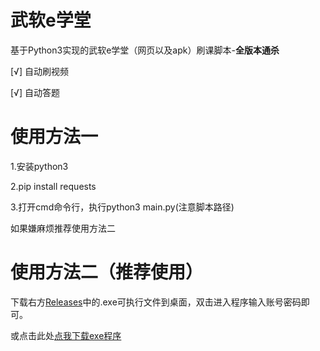 # 武软e学堂
基于Python3实现的武软e学堂（网页以及apk）刷课脚本-**全版本通杀**

[√] 自动刷视频

[√] 自动答题

# 使用方法一
1.安装python3 

2.pip install requests

3.打开cmd命令行，执行python3 main.py(注意脚本路径)

如果嫌麻烦推荐使用方法二

# 使用方法二（推荐使用）

下载右方[Releases](https://github.com/wwww123ewqeqw/wrggk/releases)中的.exe可执行文件到桌面，双击进入程序输入账号密码即可。

或点击此处[点我下载exe程序](https://github.com/wwww123ewqeqw/wrggk/releases)
